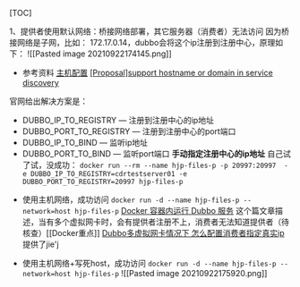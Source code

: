 [TOC]

1、提供者使用默认网络：桥接网络部署，其它服务器（消费者）无法访问
因为桥接网络是子网，比如：  172.17.0.14，dubbo会将这个ip注册到注册中心，原理如下：
![[Pasted image 20210922174145.png]]

* 参考资料
[主机配置](https://dubbo.apache.org/zh/docs/v2.7/user/examples/set-host/#%E5%9C%A8%E4%BD%BF%E7%94%A8-docker-%E6%97%B6%E6%9C%89%E6%97%B6%E9%9C%80%E8%A6%81%E8%AE%BE%E7%BD%AE%E7%AB%AF%E5%8F%A3%E6%98%A0%E5%B0%84%E6%AD%A4%E6%97%B6%E5%90%AF%E5%8A%A8-server-%E6%97%B6%E7%BB%91%E5%AE%9A%E7%9A%84-socket-%E5%92%8C%E5%90%91%E6%B3%A8%E5%86%8C%E4%B8%AD%E5%BF%83%E6%B3%A8%E5%86%8C%E7%9A%84-socket-%E4%BD%BF%E7%94%A8%E4%B8%8D%E5%90%8C%E7%9A%84%E7%AB%AF%E5%8F%A3%E5%8F%B7%E6%AD%A4%E6%97%B6%E5%8F%88%E8%AF%A5%E5%A6%82%E4%BD%95%E8%AE%BE%E7%BD%AE)
[[Proposal]support hostname or domain in service discovery](https://github.com/apache/dubbo/issues/2043)

官网给出解决方案是：
-   DUBBO_IP_TO_REGISTRY — 注册到注册中心的ip地址
-   DUBBO_PORT_TO_REGISTRY — 注册到注册中心的port端口
-   DUBBO_IP_TO_BIND — 监听ip地址
-   DUBBO_PORT_TO_BIND — 监听port端口
**手动指定注册中心的ip地址**
自己试了试，没成功：
`docker run --rm --name hjp-files-p -p 20997:20997  -e DUBBO_IP_TO_REGISTRY=cdrtestserver01 -e DUBBO_PORT_TO_REGISTRY=20997 hjp-files-p`

* 使用主机网络，成功访问
`docker run -d --name hjp-files-p --network=host hjp-files-p`
[Docker 容器内运行 Dubbo 服务](https://blog.csdn.net/my___dream/article/details/90489984)
这个篇文章描述，当有多个虚拟网卡时，会有提供者注册不上，消费者无法知道提供者（待核查）[[Docker重点]]
[Dubbo多虚拟网卡情况下 怎么配置消费者指定真实ip](https://github.com/apache/dubbo/issues/6588)
提供了jie'j

* 使用主机网络+写死host，成功访问
`docker run -d --name hjp-files-p --network=host hjp-files-p`
![[Pasted image 20210922175920.png]]
